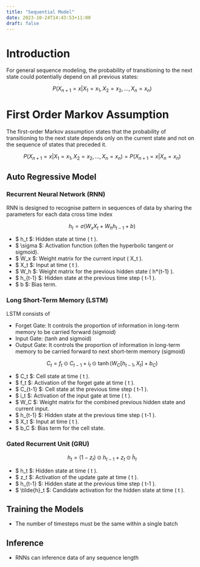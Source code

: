 ```yaml
---
title: "Sequential Model"
date: 2023-10-24T14:43:53+11:00
draft: false
---
```


# Introduction

For general sequence modeling, the probability of transitioning to the next state could potentially depend on all previous states:

$$
P(X_{n+1} = x | X_1 = x_1, X_2 = x_2, \ldots , X_n = x_n)
$$

# First Order Markov Assumption

The first-order Markov assumption states that the probability of transitioning to the next state depends only on the current state and not on the sequence of states that preceded it.

$$
P(X_{n+1} = x | X_1 = x_1, X_2 = x_2, \ldots , X_n = x_n) = P(X_{n+1} = x | X_n = x_n)
$$

## Auto Regressive Model

### Recurrent Neural Network (RNN)

RNN is designed to recognise pattern in sequences of data by sharing the parameters for each data cross time index

$$
h_t = \sigma(W_x X_t + W_h h_{t-1} + b)
$$

- $ h_t $: Hidden state at time \( t \).
- $ \sigma $: Activation function (often the hyperbolic tangent or sigmoid).
- $ W_x $: Weight matrix for the current input \( X_t \).
- $ X_t $: Input at time \( t \).
- $ W_h $: Weight matrix for the previous hidden state \( h\*{t-1} \).
- $ h\_{t-1} $: Hidden state at the previous time step \( t-1 \).
- $ b $: Bias term.

### Long Short-Term Memory (LSTM)

LSTM consists of

- Forget Gate: It controls the proportion of information in long-term memory to be carried forward (sigmoid)
- Input Gate: (tanh and sigmoid)
- Output Gate: It controls the proportion of information in long-term memory to be carried forward to next short-term memory (sigmoid)

$$
C_t = f_t \odot C_{t-1} + i_t \odot \tanh(W_{C} [h_{t-1}, X_t] + b_C)
$$

- $ C_t $: Cell state at time \( t \).
- $ f_t $: Activation of the forget gate at time \( t \).
- $ C\_{t-1} $: Cell state at the previous time step \( t-1 \).
- $ i_t $: Activation of the input gate at time \( t \).
- $ W_C $: Weight matrix for the combined previous hidden state and current input.
- $ h\_{t-1} $: Hidden state at the previous time step \( t-1 \).
- $ X_t $: Input at time \( t \).
- $ b_C $: Bias term for the cell state.

### Gated Recurrent Unit (GRU)

$$
h_t = (1 - z_t) \odot h_{t-1} + z_t \odot \tilde{h}_t
$$

- $ h_t $: Hidden state at time \( t \).
- $ z_t $: Activation of the update gate at time \( t \).
- $ h\_{t-1} $: Hidden state at the previous time step \( t-1 \).
- $ \tilde{h}\_t $: Candidate activation for the hidden state at time \( t \).

## Training the Models

- The number of timesteps must be the same within a single batch

## Inference

- RNNs can inference data of any sequence length
